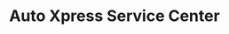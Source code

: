 ---
title: "Auto Xpress Service Center"
url: /joplin/auto-xpress-service-center/
shop: Autowerkstatt
---